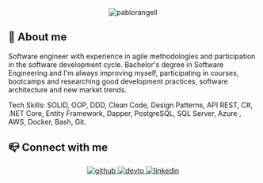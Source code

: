 <!--<img width=100% src="https://capsule-render.vercel.app/api?type=waving&color=7B2869&height=120&section=header"/>

-->
<div align="center">

 <img src="https://komarev.com/ghpvc/?username=pablorangell&label=Profile%20views&color=7B2869&style=flat" alt="pablorangell" />

</div>

## 📌 About me

Software engineer with experience in agile methodologies and participation in the software development cycle. Bachelor's degree in Software Engineering and I'm always improving myself, participating in courses, bootcamps and researching good development practices, software architecture and new market trends.

Tech Skills:
SOLID, OOP, DDD, Clean Code, Design Patterns, API REST, C#,  .NET Core, Entity Framework, Dapper, PostgreSQL, SQL Server, Azure , AWS, Docker, Bash, Git.


## 📪 Connect with me
<div align="center">
<a href="https://github.com/pablorangell" target="_blank">
<img src=https://img.shields.io/badge/github-%2324292e.svg?&style=for-the-badge&logo=github&logoColor=white alt=github style="margin-bottom: 5px;" />
</a>
<a href="https://dev.to/pablorangell" target="_blank">
<img src=https://img.shields.io/badge/dev.to-%2308090A.svg?&style=for-the-badge&logo=dev.to&logoColor=white alt=devto style="margin-bottom: 5px;" />
</a>
<a href="https://linkedin.com/in/pablorangelofc" target="_blank">
<img src=https://img.shields.io/badge/linkedin-%231E77B5.svg?&style=for-the-badge&logo=linkedin&logoColor=white alt=linkedin style="margin-bottom: 5px;" />
</a>  
</div> 

<!--
## 📊 GitHub stats
<div align="center">
    

![](https://github-readme-stats.vercel.app/api?username=pablorangell&show_icons=true&theme=synthwave)

![](https://github-readme-stats.vercel.app/api/top-langs/?username=pablorangell&theme=synthwave&hide_border=false&include_all_commits=false&count_private=false&layout=compact)<br/>

</div>

  


  <!--![Snake animation](https://github.com/pablorangell/pablorangell/blob/output/github-contribution-grid-snake.svg)-->

</div>
